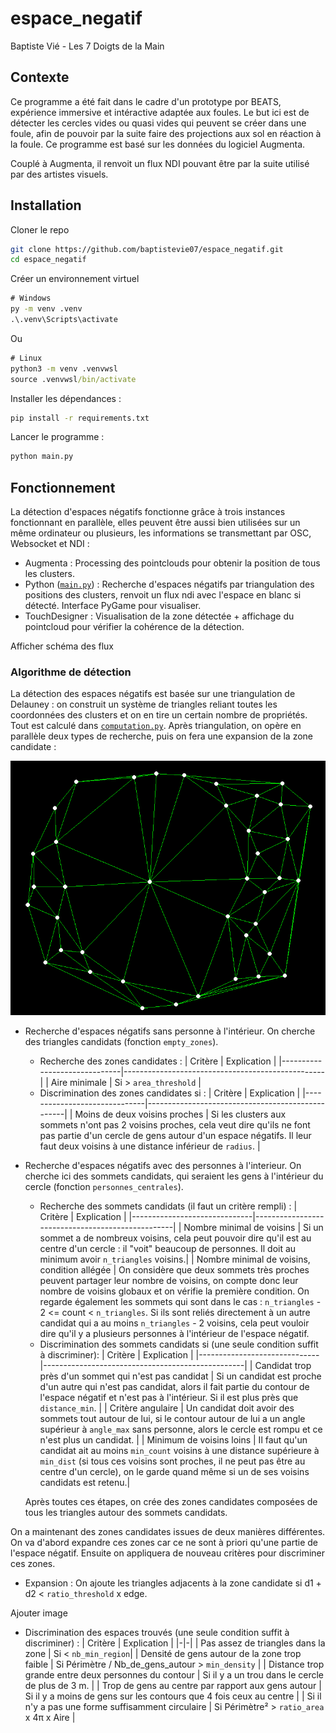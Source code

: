 # espace_negatif
Baptiste Vié - Les 7 Doigts de la Main

## Contexte

Ce programme a été fait dans le cadre d'un prototype por BEATS, expérience immersive et intéractive adaptée aux foules. Le but ici est de détecter les cercles vides ou quasi vides qui peuvent se créer dans une foule, afin de pouvoir par la suite faire des projections aux sol en réaction à la foule. Ce programme est basé sur les données du logiciel Augmenta.

Couplé à Augmenta, il renvoit un flux NDI pouvant être par la suite utilisé par des artistes visuels.

## Installation

Cloner le repo

```bash
git clone https://github.com/baptistevie07/espace_negatif.git
cd espace_negatif
```

Créer un environnement virtuel

```cmd
# Windows
py -m venv .venv
.\.venv\Scripts\activate
```

Ou

```cmd
# Linux
python3 -m venv .venvwsl
source .venvwsl/bin/activate
```

Installer les dépendances :

```bash
pip install -r requirements.txt
```

Lancer le programme :

```bash
python main.py
```

## Fonctionnement

La détection d'espaces négatifs fonctionne grâce à trois instances fonctionnant en parallèle, elles peuvent être aussi bien utilisées sur un même ordinateur ou plusieurs, les informations se transmettant par OSC, Websocket et NDI :

- Augmenta : Processing des pointclouds pour obtenir la position de tous les clusters.
- Python ([```main.py```](./main.py)) : Recherche d'espaces négatifs par triangulation des positions des clusters, renvoit un flux ndi avec l'espace en blanc si détecté. Interface PyGame pour visualiser.
- TouchDesigner : Visualisation de la zone détectée + affichage du pointcloud pour vérifier la cohérence de la détection.

Afficher schéma des flux

### Algorithme de détection

La détection des espaces négatifs est basée sur une triangulation de Delauney : on construit un système de triangles reliant toutes les coordonnées des clusters et on en tire un certain nombre de propriétés. Tout est calculé dans [```computation.py```](./utils/computation.py). Après triangulation, on opère en parallèle deux types de recherche, puis on fera une expansion de la zone candidate :

![Triangulation](media/Triangulation.PNG)

- Recherche d'espaces négatifs sans personne à l'intérieur. On cherche des triangles candidats (fonction ```empty_zones```).
    - Recherche des zones candidates :
        | Critère                      | Explication                                      |
        |------------------------------|--------------------------------------------------|
        | Aire minimale              | Si > ```area_threshold```       |
    - Discrimination des zones candidates si :
        | Critère                      | Explication                                       |
        |------------------------------|--------------------------------------------------|
        | Moins de deux voisins proches              | Si les clusters aux sommets n'ont pas 2 voisins proches, cela veut dire qu'ils ne font pas partie d'un cercle de gens autour d'un espace négatifs. Il leur faut deux voisins à une distance inférieur de ```radius```.       |

- Recherche d'espaces négatifs avec des personnes à l'interieur. On cherche ici des sommets candidats, qui seraient les gens à l'intérieur du cercle (fonction ```personnes_centrales```).
    - Recherche des sommets candidats (il faut un critère rempli) :
        | Critère                      | Explication                                       |
        |------------------------------|--------------------------------------------------|
        | Nombre minimal de voisins              | Si un sommet a de nombreux voisins, cela peut pouvoir dire qu'il est au centre d'un cercle : il "voit" beaucoup de personnes. Il doit au minimum avoir ```n_triangles``` voisins.|
        | Nombre minimal de voisins, condition allégée | On considère que deux sommets très proches peuvent partager leur nombre de voisins, on compte donc leur nombre de voisins globaux et on vérifie la première condition. On regarde également les sommets qui sont dans le cas : ```n_triangles``` - 2 <= count < ```n_triangles```. Si ils sont reliés directement à un autre candidat qui a au moins ```n_triangles``` - 2 voisins, cela peut vouloir dire qu'il y a plusieurs personnes à l'intérieur de l'espace négatif.
    - Discrimination des sommets candidats si (une seule condition suffit à discriminer):
        | Critère                      | Explication                                       |
        |------------------------------|--------------------------------------------------|
        | Candidat trop près d'un sommet qui n'est pas candidat              | Si un candidat est proche d'un autre qui n'est pas candidat, alors il fait partie du contour de l'espace négatif et n'est pas à l'intérieur. Si il est plus près que ```distance_min```. |
        | Critère angulaire | Un candidat doit avoir des sommets tout autour de lui, si le contour autour de lui a un angle supérieur à ```angle_max``` sans personne, alors le cercle est rompu et ce n'est plus un candidat. |
        | Minimum de voisins loins | Il faut qu'un candidat ait au moins ```min_count``` voisins à une distance supérieure à ```min_dist``` (si tous ces voisins sont proches, il ne peut pas être au centre d'un cercle), on le garde quand même si un de ses voisins candidats est retenu.|
        
    Après toutes ces étapes, on crée des zones candidates composées de tous les triangles autour des sommets candidats.

On a maintenant des zones candidates issues de deux manières différentes. On va d'abord expandre ces zones car ce ne sont à priori qu'une partie de l'espace négatif. Ensuite on appliquera de nouveau critères pour discriminer ces zones.

- Expansion : On ajoute les triangles adjacents à la zone candidate si d1 + d2 < ```ratio_threshold``` x edge.

Ajouter image

- Discrimination des espaces trouvés (une seule condition suffit à discriminer) :
    | Critère | Explication |
    |-|-|
    | Pas assez de triangles dans la zone | Si < ```nb_min_region```|
    | Densité de gens autour de la zone trop faible | Si Périmètre / Nb_de_gens_autour > ```min_density``` |
    | Distance trop grande entre deux personnes du contour | Si il y a un trou dans le cercle de plus de 3 m. |
    | Trop de gens au centre par rapport aux gens autour | Si il y a moins de gens sur les contours que 4 fois ceux au centre |
    | Si il n'y a pas une forme suffisamment circulaire | Si Périmètre² > ```ratio_area``` x 4π x Aire | 


